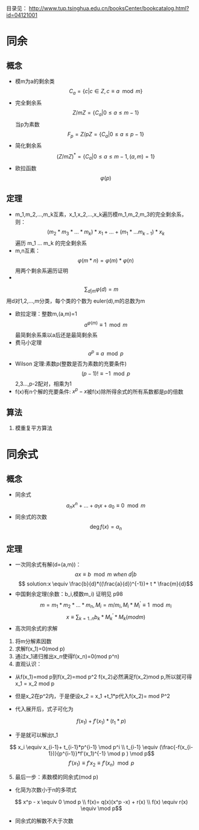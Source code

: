目录见：
http://www.tup.tsinghua.edu.cn/booksCenter/bookcatalog.html?id=04121001
# 同余

## 概念
- 模m为a的剩余类 
$$C_a =   \{ c | c \in Z, c\equiv a \mod m \} $$
- 完全剩余系
$$Z/mZ =   \{ C_a | 0 \le a \le m-1\} $$
当p为素数
$$F_p = Z/pZ =   \{ C_a | 0 \le a \le p-1\} $$
- 简化剩余系
$$(Z/mZ)^* =   \{ C_a | 0 \le a \le m-1, (a,m) = 1\} $$
- 欧拉函数
$$ \varphi (p)$$
## 定理
- m_1,m_2,...,m_k互素，x_1,x_2,...,x_k遍历模m_1,m_2,m_3的完全剩余系，则：
$$ (m_2* m_3 * \dots * m_k )*x_1 + \dots + (m_1 * \dots m_{k-1}) * x_k   $$
遍历 m_1 ... m_k 的完全剩余系
- m,n互素：
$$ \varphi (m*n) = \varphi (m) * \varphi (n)$$
用两个剩余系遍历证明
- 
$$\sum_{d | m}{\varphi(d)} = m$$
用d对1,2,...,m分类，每个类的个数为 euler(d),m的总数为m
- 欧拉定理：整数m,(a,m)=1
$$ a^{\varphi (m)} \equiv 1 \mod m$$
最简剩余系乘以a后还是最简剩余系
- 费马小定理
$$ a^p \equiv a \mod p$$
- Wilson 定理:素数p(整数是否为素数的充要条件)
$$(p-1)! \equiv -1 \mod p$$
2,3...,p-2配对，相乘为1
- f(x)有n个解的充要条件:
$x^p-x$被f(x)除所得余式的所有系数都是p的倍数
## 算法
1. 模重复平方算法

# 同余式

## 概念
- 同余式
$$ a_n x^n+ \dots + a_1 x + a_0 \equiv 0 \mod m$$
- 同余式的次数
$$ \deg f(x) = a_n$$

## 定理
- 一次同余式有解(d=(a,m))：
$$  ax \equiv b \mod m \ when \ d|b $$
$$ solution:x \equiv \frac{b}{d}*((\frac{a}{d})^{-1})+ t * \frac{m}{d}$$
- 中国剩余定理(余数：b_i,模数m_i)
证明见 p98
$$m = m_1 *m_2 * \dots * m_n, M_i = m / m_i , M_i * M_{i}^{'} \equiv 1 \mod m_i$$
$$x \equiv \sum_{k=1..n}{b_k * M^{'}_{k} *M_k} (mod m)$$
- 高次同余式的求解
1. 将m分解素因数
2. 求解f(x_1)=0(mod p)
3. 通过x_1递归推出x_n使得f(x_n)=0(mod p^n)
4. 直观认识：

- 从f(x_1)=mod p到f(x_2)=mod p^2
f(x_2)必然满足f(x_2)mod p,所以就可得x_1 = x_2 mod p
- 但是x_2在p^2内，于是便设x_2 = x_1 +t_1*p代入f(x_2)= mod P^2

- 代入展开后，式子可化为

$$ f(x_1) + f'(x_1)* (t_1 * p)  $$

- 于是就可以解出t_1

$$ x_i \equiv x_{i-1}+ t_{i-1}*p^{i-1} \mod p^i \\
t_{i-1} \equiv (\frac{-f(x_{i-1})}{p^{i-1}}*f'(x_1)^{-1} \mod p ) \mod p$$
$$f'(x_1) \equiv f'{x_2} \equiv f'(x_n) \mod p$$

5. 最后一步：素数模的同余式(mod p)

- 化简为次数小于n的多项式

$$ x^p - x \equiv 0 \mod p \\
f(x)= q(x)(x^p -x) + r(x) \\
f(x) \equiv r(x) \equiv \mod p$$

- 同余式的解数不大于次数
